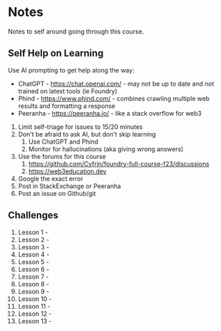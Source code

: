 # Notes

Notes to self around going through this course.

## Self Help on Learning

Use AI prompting to get help along the way:

- ChatGPT - <https://chat.openai.com/> - may not be up to date and not trained on latest tools (ie Foundry)
- Phind - <https://www.phind.com/> - combines crawling multiple web results and formatting a response
- Peeranha - <https://peeranha.io/> - like a stack overflow for web3

1. Limit self-triage for issues to 15/20 minutes
2. Don't be afraid to ask AI, but don't skip learning
   1. Use ChatGPT and Phind
   2. Monitor for hallucinations (aka giving wrong answers)
3. Use the forums for this course
   1. <https://github.com/Cyfrin/foundry-full-course-f23/discussions>
   2. <https://web3education.dev>
4. Google the exact error
5. Post in StackExchange or Peeranha
6. Post an issue on Github/git

## Challenges

1. Lesson 1 -
2. Lesson 2 -
3. Lesson 3 -
4. Lesson 4 -
5. Lesson 5 -
6. Lesson 6 -
7. Lesson 7 -
8. Lesson 8 -
9. Lesson 9 -
10. Lesson 10 -
11. Lesson 11 -
12. Lesson 12 -
13. Lesson 13 -

